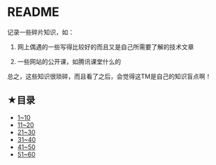 # README

记录一些碎片知识，如：

1. 网上偶遇的一些写得比较好的而且又是自己所需要了解的技术文章

2. 一些网站的公开课，如腾讯课堂什么的

总之，这些知识很琐碎，而且看了之后，会觉得这TM是自己的知识盲点啊！

## ★目录

- [1~10](./01.md)
- [11~20](./02.md)
- [21~30](./03.md)
- [31~40](./04.md)
- [41~50](./05.md)
- [51~60](./06.md)

